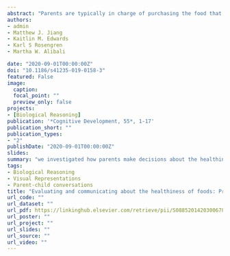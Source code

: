 ```yaml
---
abstract: "Parents are typically in charge of purchasing the food that their children eat, but little is known about how parents decide if particular foods are healthy for their children and how their beliefs about nutrition influence their children's beliefs. In two studies, we investigated how parents of children ages 4-12 (N = 826) make decisions about the healthiness of foods when presented with different representations of the same nutritional information. Providing parents with nutritional information did not influence their ratings of how healthy food items are, compared to when they were shown only pictures of the foods. Parents reported talking with their children about nutrition, believed they are the best source of information for children about nutrition, and believed their nutrition beliefs influence their children's beliefs. Our findings highlight the role of prior knowledge in food cognition and how beliefs about foods are transmitted from parents to children."
authors:
- admin
- Matthew J. Jiang
- Kaitlin M. Edwards
- Karl S Rosengren
- Martha W. Alibali

date: "2020-09-01T00:00:00Z"
doi: "10.1186/s41235-019-0158-3"
featured: False
image:
  caption: 
  focal_point: ""
  preview_only: false
projects: 
- [Biological Reasoning]
publication: '*Cognitive Development, 55*, 1-17'
publication_short: ""
publication_types:
- "2"
publishDate: "2020-09-01T00:00:00Z"
slides: 
summary: "we investigated how parents make decisions about the healthiness of foods when presented with different representations of the same nutritional information. Providing parents with nutritional information did not influence their ratings of how healthy food items are, compared to when they were shown only pictures of the foods. Parents reported talking with their children about nutrition, believed they are the best source of information for children about nutrition, and believed their nutrition beliefs influence their children's beliefs."
tags:
- Biological Reasoning
- Visual Representations
- Parent-child conversations
title: "Evaluating and communicating about the healthiness of foods: Predictors of parents' judgments and parent-child conversations"
url_code: ""
url_dataset: ""
url_pdf: https://linkinghub.elsevier.com/retrieve/pii/S0885201420300678
url_poster: ""
url_project: ""
url_slides: ""
url_source: ""
url_video: ""
---
```

